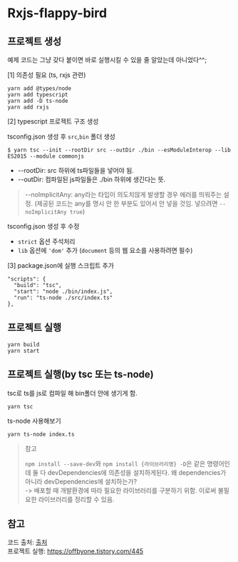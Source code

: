 # Rxjs-flappy-bird

## 프로젝트 생성
예제 코드는 그냥 갖다 붙이면 바로 실행시킬 수 있을 줄 알았는데 아니었다^^;  

[1] 의존성 필요 (ts, rxjs 관련)
```
yarn add @types/node
yarn add typescript
yarn add -D ts-node
yarn add rxjs
```

[2] typescript 프로젝트 구조 생성

tsconfig.json 생성 후 `src`,`bin` 폴더 생성
```
$ yarn tsc --init --rootDir src --outDir ./bin --esModuleInterop --lib ES2015 --module commonjs
```
* --rootDir: src 하위에 ts파일들을 넣어야 됨.
* --outDir: 컴파일된 js파일들은 ./bin 하위에 생긴다는 뜻.
> --noImplicitAny: any라는 타입이 의도치않게 발생할 경우 에러를 띄워주는 설정. (제공된 코드는 any를 명시 안 한 부분도 있어서 안 넣을 것임. 넣으려면 `--noImplicitAny true`)

tsconfig.json 생성 후 수정
* `strict` 옵션 주석처리
* `lib` 옵션에 `'dom'` 추가 (`document` 등의 웹 요소를 사용하려면 필수)

[3] package.json에 실행 스크립트 추가
```
"scripts": {
  "build": "tsc",
  "start": "node ./bin/index.js",
  "run": "ts-node ./src/index.ts"
},
```

## 프로젝트 실행

```
yarn build
yarn start
```
## 프로젝트 실행(by tsc 또는 ts-node)
tsc로 ts를 js로 컴파일 해 bin폴더 안에 생기게 함.
```
yarn tsc
```

ts-node 사용해보기
```
yarn ts-node index.ts
```

> 참고
>
>  `npm install --save-dev`와 `npm install {라이브러리명} -D`은 같은 명령어인데 둘 다 devDependencies에 의존성을 설치하게된다. 왜 dependencies가 아니라 devDependencies에 설치하는가?  
-> 배포할 때 개발환경에 따라 필요한 라이브러리를 구분하기 위함. 이로써 불필요한 라이브러리를 정리할 수 있음.


## 참고
코드 출처: [출처](https://junwoo45.gitbook.io/learn-rxjs-korean/learn-rxjs/recipes/flappy-bird-game)  
프로젝트 실행: https://offbyone.tistory.com/445